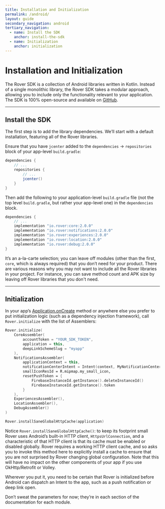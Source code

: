 ```yaml
---
title: Installation and Initialization
permalink: /android/
layout: guide
secondary_navigation: android
tertiary_navigation:
  - name: Install the SDK
    anchor: install-the-sdk
  - name: Initialization
    anchor: initialization
---
```


# Installation and Initialization

The Rover SDK is a collection of Android libraries written in Kotlin. Instead of
a single monolithic library, the Rover SDK takes a modular approach, allowing
you to include only the functionality relevant to your application. The SDK is
100% open-source and available on
[GitHub](https://github.com/roverplatform/rover-android).

----

## Install the SDK

The first step is to add the library dependencies.  We’ll start with a default
installation, featuring all of the Rover libraries.

Ensure that you have `jcenter` added to the `dependencies` → `repositories` block
of your app-level `build.gradle`:

```groovy
dependencies {
    // ...
    repositories {
        // ...
        jcenter()
    }
}
```

Then add the following to your application-level `build.gradle` file (not the
top level `build.gradle`, but rather your app-level one) in the `dependencies`
block.

```groovy
dependencies {
    // ...
    implementation "io.rover:core:2.0.0"
    implementation "io.rover:notifications:2.0.0"
    implementation "io.rover:experiences:2.0.0"
    implementation "io.rover:location:2.0.0"
    implementation "io.rover:debug:2.0.0"
}
```

It’s an a-la-carte selection; you can leave off modules (other than the first,
`core`, which is always required) that you don’t need for your product.  There
are various reasons why you may not want to include all the Rover libraries in
your project.  For instance, you can save method count and APK size by leaving
off Rover libraries that you don't need.

---

## Initialization

In your app’s <a
href="https://developer.android.com/reference/android/app/Application.html#onCreate()">Application.onCreate</a>
method or anywhere else you prefer to put initialization logic (such as a
dependency injection framework), call `Rover.initialize` with the list of
Assemblers:

```kotlin
Rover.initialize(
    CoreAssembler(
        accountToken = "YOUR_SDK_TOKEN",
        application = this,
        deepLinkSchemeSlug = "myapp"
    ),
    NotificationsAssembler(
        applicationContext = this,
        notificationCenterIntent = Intent(context, MyNotificationCenterActivity::class.java),
        smallIconResId = R.mipmap.my_small_icon,
        resetPushToken = {
            FirebaseInstanceId.getInstance().deleteInstanceId()
            FirebaseInstanceId.getInstance().token
        }
    ),
    ExperiencesAssembler(),
    LocationAssembler(),
    DebugAssembler()
)

Rover.installSaneGlobalHttpCache(application)
```

<aside class="info">

Notice <code>Rover.installSaneGlobalHttpCache()</code>: to keep its footprint
small Rover uses Android’s built-in HTTP client,
<code>HttpsUrlConnection</code>, and a characteristic of that HTTP client is
that its cache must be enabled or disabled globally. Rover requires a working
HTTP client cache, and so asks you to invoke this method here to explicitly
install a cache to ensure that you are not surprised by Rover changing global
configuration.  Note that this will have no impact on the other components of
your app if you use OkHttp/Retrofit or Volley.

</aside>

Wherever you put it, you need to be certain that Rover is initialized before
Android can dispatch an Intent to the app, such as a push notification or deep
link open.

Don’t sweat the parameters for now; they’re in each section of the documentation
for each module.
